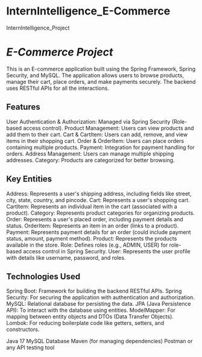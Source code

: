 # InternIntelligence_E-Commerce
InternIntelligence_Project

# _**_E-Commerce Project_**_

This is an E-commerce application built using the Spring Framework, Spring Security, and MySQL. The application allows users to browse products, manage their cart, place orders, and make payments securely. The backend uses RESTful APIs for all the interactions.

## Features

User Authentication & Authorization: Managed via Spring Security (Role-based access control).
Product Management: Users can view products and add them to their cart.
Cart & CartItem: Users can add, remove, and view items in their shopping cart.
Order & OrderItem: Users can place orders containing multiple products.
Payment: Integration for payment handling for orders.
Address Management: Users can manage multiple shipping addresses.
Category: Products are categorized for better browsing.

## Key Entities

Address: Represents a user's shipping address, including fields like street, city, state, country, and pincode.
Cart: Represents a user's shopping cart.
CartItem: Represents an individual item in the cart (associated with a product).
Category: Represents product categories for organizing products.
Order: Represents a user's placed order, including payment details and status.
OrderItem: Represents an item in an order (links to a product).
Payment: Represents payment details for an order (could include payment status, amount, payment method).
Product: Represents the products available in the store.
Role: Defines roles (e.g., ADMIN, USER) for role-based access control in Spring Security.
User: Represents the user profile with details like username, password, and roles.

## Technologies Used

Spring Boot: Framework for building the backend RESTful APIs.
Spring Security: For securing the application with authentication and authorization.
MySQL: Relational database for persisting the data.
JPA (Java Persistence API): To interact with the database using entities.
ModelMapper: For mapping between entity objects and DTOs (Data Transfer Objects).
Lombok: For reducing boilerplate code like getters, setters, and constructors.

Java 17
MySQL Database
Maven (for managing dependencies)
Postman or any API testing tool
